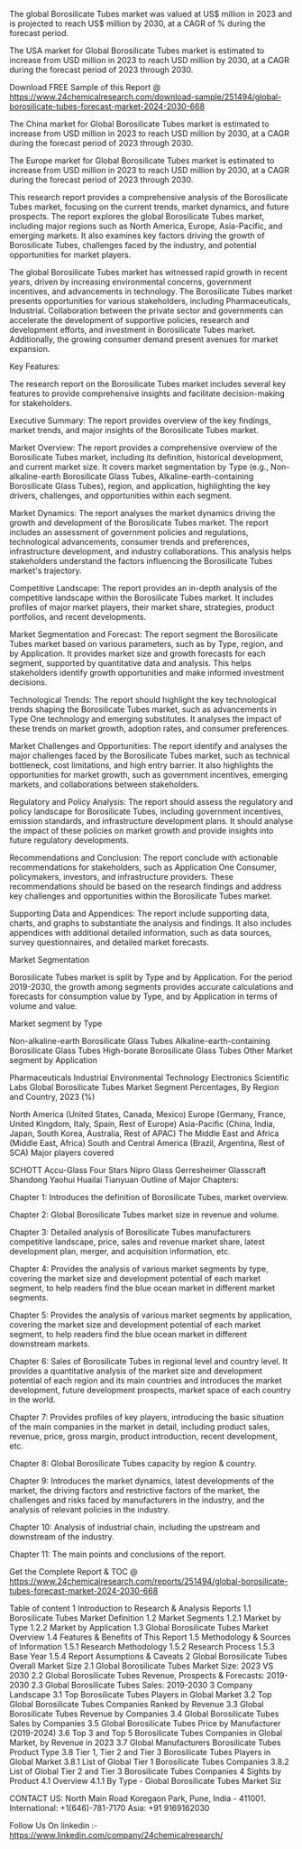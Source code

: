 The global Borosilicate Tubes market was valued at US$ million in 2023 and is projected to reach US$ million by 2030, at a CAGR of % during the forecast period.

The USA market for Global Borosilicate Tubes  market is estimated to increase from USD million in 2023 to reach USD million by 2030, at a CAGR during the forecast period of 2023 through 2030.

Download FREE Sample of this Report @ https://www.24chemicalresearch.com/download-sample/251494/global-borosilicate-tubes-forecast-market-2024-2030-668

The China market for Global Borosilicate Tubes  market is estimated to increase from USD million in 2023 to reach USD million by 2030, at a CAGR during the forecast period of 2023 through 2030.

The Europe market for Global Borosilicate Tubes  market is estimated to increase from USD million in 2023 to reach USD million by 2030, at a CAGR during the forecast period of 2023 through 2030.

This research report provides a comprehensive analysis of the Borosilicate Tubes market, focusing on the current trends, market dynamics, and future prospects. The report explores the global Borosilicate Tubes market, including major regions such as North America, Europe, Asia-Pacific, and emerging markets. It also examines key factors driving the growth of Borosilicate Tubes, challenges faced by the industry, and potential opportunities for market players.

The global Borosilicate Tubes market has witnessed rapid growth in recent years, driven by increasing environmental concerns, government incentives, and advancements in technology. The Borosilicate Tubes market presents opportunities for various stakeholders, including Pharmaceuticals, Industrial. Collaboration between the private sector and governments can accelerate the development of supportive policies, research and development efforts, and investment in Borosilicate Tubes market. Additionally, the growing consumer demand present avenues for market expansion.

Key Features:

The research report on the Borosilicate Tubes market includes several key features to provide comprehensive insights and facilitate decision-making for stakeholders.

Executive Summary: The report provides overview of the key findings, market trends, and major insights of the Borosilicate Tubes market.

Market Overview: The report provides a comprehensive overview of the Borosilicate Tubes market, including its definition, historical development, and current market size. It covers market segmentation by Type (e.g., Non-alkaline-earth Borosilicate Glass Tubes, Alkaline-earth-containing Borosilicate Glass Tubes), region, and application, highlighting the key drivers, challenges, and opportunities within each segment.

Market Dynamics: The report analyses the market dynamics driving the growth and development of the Borosilicate Tubes market. The report includes an assessment of government policies and regulations, technological advancements, consumer trends and preferences, infrastructure development, and industry collaborations. This analysis helps stakeholders understand the factors influencing the Borosilicate Tubes market's trajectory.

Competitive Landscape: The report provides an in-depth analysis of the competitive landscape within the Borosilicate Tubes market. It includes profiles of major market players, their market share, strategies, product portfolios, and recent developments.

Market Segmentation and Forecast: The report segment the Borosilicate Tubes market based on various parameters, such as by Type, region, and by Application. It provides market size and growth forecasts for each segment, supported by quantitative data and analysis. This helps stakeholders identify growth opportunities and make informed investment decisions.

Technological Trends: The report should highlight the key technological trends shaping the Borosilicate Tubes market, such as advancements in Type One technology and emerging substitutes. It analyses the impact of these trends on market growth, adoption rates, and consumer preferences.

Market Challenges and Opportunities: The report identify and analyses the major challenges faced by the Borosilicate Tubes market, such as technical bottleneck, cost limitations, and high entry barrier. It also highlights the opportunities for market growth, such as government incentives, emerging markets, and collaborations between stakeholders.

Regulatory and Policy Analysis: The report should assess the regulatory and policy landscape for Borosilicate Tubes, including government incentives, emission standards, and infrastructure development plans. It should analyse the impact of these policies on market growth and provide insights into future regulatory developments.

Recommendations and Conclusion: The report conclude with actionable recommendations for stakeholders, such as Application One Consumer, policymakers, investors, and infrastructure providers. These recommendations should be based on the research findings and address key challenges and opportunities within the Borosilicate Tubes market.

Supporting Data and Appendices: The report include supporting data, charts, and graphs to substantiate the analysis and findings. It also includes appendices with additional detailed information, such as data sources, survey questionnaires, and detailed market forecasts.

Market Segmentation

Borosilicate Tubes market is split by Type and by Application. For the period 2019-2030, the growth among segments provides accurate calculations and forecasts for consumption value by Type, and by Application in terms of volume and value.

Market segment by Type

Non-alkaline-earth Borosilicate Glass Tubes
Alkaline-earth-containing Borosilicate Glass Tubes
High-borate Borosilicate Glass Tubes
Other
Market segment by Application

Pharmaceuticals
Industrial
Environmental Technology
Electronics
Scientific Labs
Global Borosilicate Tubes Market Segment Percentages, By Region and Country, 2023 (%)

North America (United States, Canada, Mexico)
Europe (Germany, France, United Kingdom, Italy, Spain, Rest of Europe)
Asia-Pacific (China, India, Japan, South Korea, Australia, Rest of APAC)
The Middle East and Africa (Middle East, Africa)
South and Central America (Brazil, Argentina, Rest of SCA)
Major players covered

SCHOTT
Accu-Glass
Four Stars
Nipro Glass
Gerresheimer
Glasscraft
Shandong Yaohui
Huailai Tianyuan
Outline of Major Chapters:

Chapter 1: Introduces the definition of Borosilicate Tubes, market overview.

Chapter 2: Global Borosilicate Tubes market size in revenue and volume.

Chapter 3: Detailed analysis of Borosilicate Tubes manufacturers competitive landscape, price, sales and revenue market share, latest development plan, merger, and acquisition information, etc.

Chapter 4: Provides the analysis of various market segments by type, covering the market size and development potential of each market segment, to help readers find the blue ocean market in different market segments.

Chapter 5: Provides the analysis of various market segments by application, covering the market size and development potential of each market segment, to help readers find the blue ocean market in different downstream markets.

Chapter 6: Sales of Borosilicate Tubes in regional level and country level. It provides a quantitative analysis of the market size and development potential of each region and its main countries and introduces the market development, future development prospects, market space of each country in the world.

Chapter 7: Provides profiles of key players, introducing the basic situation of the main companies in the market in detail, including product sales, revenue, price, gross margin, product introduction, recent development, etc.

Chapter 8: Global Borosilicate Tubes capacity by region & country.

Chapter 9: Introduces the market dynamics, latest developments of the market, the driving factors and restrictive factors of the market, the challenges and risks faced by manufacturers in the industry, and the analysis of relevant policies in the industry.

Chapter 10: Analysis of industrial chain, including the upstream and downstream of the industry.

Chapter 11: The main points and conclusions of the report.

Get the Complete Report & TOC @ https://www.24chemicalresearch.com/reports/251494/global-borosilicate-tubes-forecast-market-2024-2030-668

Table of content
1 Introduction to Research & Analysis Reports
1.1 Borosilicate Tubes Market Definition
1.2 Market Segments
1.2.1 Market by Type
1.2.2 Market by Application
1.3 Global Borosilicate Tubes Market Overview
1.4 Features & Benefits of This Report
1.5 Methodology & Sources of Information
1.5.1 Research Methodology
1.5.2 Research Process
1.5.3 Base Year
1.5.4 Report Assumptions & Caveats
2 Global Borosilicate Tubes Overall Market Size
2.1 Global Borosilicate Tubes Market Size: 2023 VS 2030
2.2 Global Borosilicate Tubes Revenue, Prospects & Forecasts: 2019-2030
2.3 Global Borosilicate Tubes Sales: 2019-2030
3 Company Landscape
3.1 Top Borosilicate Tubes Players in Global Market
3.2 Top Global Borosilicate Tubes Companies Ranked by Revenue
3.3 Global Borosilicate Tubes Revenue by Companies
3.4 Global Borosilicate Tubes Sales by Companies
3.5 Global Borosilicate Tubes Price by Manufacturer (2019-2024)
3.6 Top 3 and Top 5 Borosilicate Tubes Companies in Global Market, by Revenue in 2023
3.7 Global Manufacturers Borosilicate Tubes Product Type
3.8 Tier 1, Tier 2 and Tier 3 Borosilicate Tubes Players in Global Market
3.8.1 List of Global Tier 1 Borosilicate Tubes Companies
3.8.2 List of Global Tier 2 and Tier 3 Borosilicate Tubes Companies
4 Sights by Product
4.1 Overview
4.1.1 By Type - Global Borosilicate Tubes Market Siz

CONTACT US:
North Main Road Koregaon Park, Pune, India - 411001.
International: +1(646)-781-7170
Asia: +91 9169162030

Follow Us On linkedin :- https://www.linkedin.com/company/24chemicalresearch/
